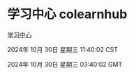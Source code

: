 # 学习中心 colearnhub
[学习中心](http://219.139.197.74:56308/colearnhub/)

2024年 10月 30日 星期三 11:40:02 CST

2024年 10月 30日 星期三 03:40:02 GMT
